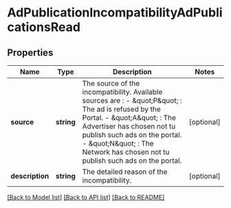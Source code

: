 # AdPublicationIncompatibilityAdPublicationsRead

## Properties
Name | Type | Description | Notes
------------ | ------------- | ------------- | -------------
**source** | **string** | The source of the incompatibility.  Available sources are :  - \&quot;P\&quot; : The ad is refused by the Portal.  - \&quot;A\&quot; : The Advertiser has chosen not tu publish such ads on the portal.  - \&quot;N\&quot; : The Network has chosen not tu publish such ads on the portal. | [optional] 
**description** | **string** | The detailed reason of the incompatibility. | [optional] 

[[Back to Model list]](../../README.md#documentation-for-models) [[Back to API list]](../../README.md#documentation-for-api-endpoints) [[Back to README]](../../README.md)

